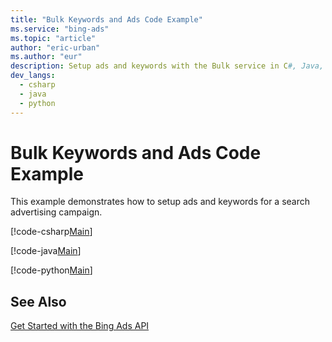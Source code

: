```yaml
---
title: "Bulk Keywords and Ads Code Example"
ms.service: "bing-ads"
ms.topic: "article"
author: "eric-urban"
ms.author: "eur"
description: Setup ads and keywords with the Bulk service in C#, Java, or Python.
dev_langs:
  - csharp
  - java
  - python
---
```

# Bulk Keywords and Ads Code Example
This example demonstrates how to setup ads and keywords for a search advertising campaign.

[!code-csharp[Main](../../BingAds-dotNet-SDK/examples/BingAdsExamples/BingAdsExamplesLibrary/v11/BulkKeywordsAds.cs)]

[!code-java[Main](../../BingAds-Java-SDK/examples/BingAdsDesktopApp/src/main/java/com/microsoft/bingads/examples/v11/BulkKeywordsAds.java)]

[!code-python[Main](../../BingAds-Python-SDK/examples/BingAdsPythonConsoleExamples/BingAdsPythonConsoleExamples/v11/bulk_keywords_ads.py)]

## See Also
[Get Started with the Bing Ads API](../guides/get-started.md)  

